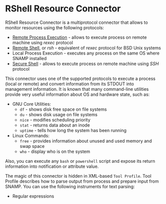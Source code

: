 RShell Resource Connector
====
RShell Resource Connector is a multiprotocol connector that allows to monitor resources using the following protocols:
* [Remote Process Execution](http://en.wikipedia.org/wiki/Remote_Process_Execution) - allows to execute process on remote machine using _rexec_ protocol
* [Remote Shell](http://en.wikipedia.org/wiki/Remote_Shell), or _rsh_ - equivalent of _rexec_ protocol for BSD Unix systems
* Local Process Execution - executes any process on the same OS where SNAMP installed
* [Secure Shell](http://en.wikipedia.org/wiki/Secure_Shell) - allows to execute process on remote machine using _SSH_ protocol

This connector uses one of the supported protocols to execute a process (local or remote) and convert information from its STDOUT into management information. It is known that many command-line utilities provide very useful information about OS and hardware state, such as:
* GNU Core Utilities:
  * `df` - shows disk free space on file systems
  * `du` - shows disk usage on file systems
  * `nice` - modifies scheduling priority
  * `stat` - returns data about an inode
  * `uptime` - tells how long the system has been running
* Linux Commands:
  * `free` - provides information about unused and used memory and swap space
  * `who` - display who is on the system

Also, you can execute any `bash` or `powershell` script and expose its return information into notification or attribute value.

The magic of this connector is hidden in XML-based `Tool Profile`. Tool Profile describes how to parse output from process and prepare input from SNAMP. You can use the following instruments for text parsing:
* Regular expressions
